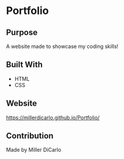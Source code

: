 # Portfolio

## Purpose
A website made to showcase my coding skills!
## Built With
* HTML
* CSS

## Website
https://millerdicarlo.github.io/Portfolio/

## Contribution
Made by Miller DiCarlo